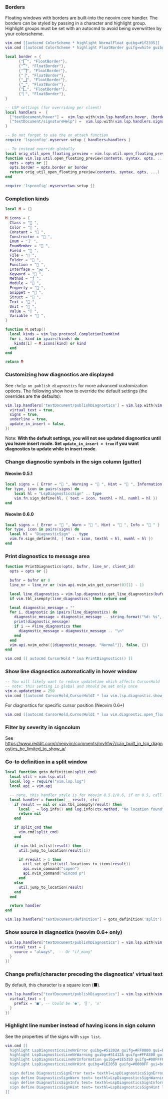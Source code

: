### Borders

Floating windows with borders are built-into the neovim core handler. The borders can be styled by passing in a character and highlight group. Highlight groups must be set with an autocmd to avoid being overwritten by your colorscheme.

```lua
vim.cmd [[autocmd ColorScheme * highlight NormalFloat guibg=#1f2335]]
vim.cmd [[autocmd ColorScheme * highlight FloatBorder guifg=white guibg=#1f2335]]

local border = {
      {"🭽", "FloatBorder"},
      {"▔", "FloatBorder"},
      {"🭾", "FloatBorder"},
      {"▕", "FloatBorder"},
      {"🭿", "FloatBorder"},
      {"▁", "FloatBorder"},
      {"🭼", "FloatBorder"},
      {"▏", "FloatBorder"},
}

-- LSP settings (for overriding per client)
local handlers =  {
  ["textDocument/hover"] =  vim.lsp.with(vim.lsp.handlers.hover, {border = border}),
  ["textDocument/signatureHelp"] =  vim.lsp.with(vim.lsp.handlers.signature_help, {border = border }),
}

-- Do not forget to use the on_attach function
require 'lspconfig'.myserver.setup { handlers=handlers }

-- To instead override globally
local orig_util_open_floating_preview = vim.lsp.util.open_floating_preview
function vim.lsp.util.open_floating_preview(contents, syntax, opts, ...)
  opts = opts or {}
  opts.border = opts.border or border
  return orig_util_open_floating_preview(contents, syntax, opts, ...)
end

require 'lspconfig'.myservertwo.setup {}

```

### Completion kinds

```lua
local M = {}

M.icons = {
  Class = " ",
  Color = " ",
  Constant = " ",
  Constructor = " ",
  Enum = "了 ",
  EnumMember = " ",
  Field = " ",
  File = " ",
  Folder = " ",
  Function = " ",
  Interface = "ﰮ ",
  Keyword = " ",
  Method = "ƒ ",
  Module = " ",
  Property = " ",
  Snippet = "﬌ ",
  Struct = " ",
  Text = " ",
  Unit = " ",
  Value = " ",
  Variable = " ",
}

function M.setup()
  local kinds = vim.lsp.protocol.CompletionItemKind
  for i, kind in ipairs(kinds) do
    kinds[i] = M.icons[kind] or kind
  end
end

return M
```
### Customizing how diagnostics are displayed

See `:help on_publish_diagnostics` for more advanced customization options. The following show how to override the default settings (the overrides are the defaults):

```lua
vim.lsp.handlers['textDocument/publishDiagnostics'] = vim.lsp.with(vim.lsp.diagnostic.on_publish_diagnostics, {
  virtual_text = true,
  signs = true,
  underline = true,
  update_in_insert = false,
})
```

Note: **With the default settings, you will not see updated diagnostics until you leave insert mode. Set `update_in_insert = true` if you want diagnostics to update while in insert mode**.

### Change diagnostic symbols in the sign column (gutter) 

#### Neovim 0.5.1
```lua
local signs = { Error = " ", Warning = " ", Hint = " ", Information = " " }
for type, icon in pairs(signs) do
    local hl = "LspDiagnosticsSign" .. type
    vim.fn.sign_define(hl, { text = icon, texthl = hl, numhl = hl })
end
```

#### Neovim 0.6.0
```lua
local signs = { Error = " ", Warn = " ", Hint = " ", Info = " " }
for type, icon in pairs(signs) do
  local hl = "DiagnosticSign" .. type
  vim.fn.sign_define(hl, { text = icon, texthl = hl, numhl = hl })
end
```

### Print diagnostics to message area

```lua
function PrintDiagnostics(opts, bufnr, line_nr, client_id)
  opts = opts or {}

  bufnr = bufnr or 0
  line_nr = line_nr or (vim.api.nvim_win_get_cursor(0)[1] - 1)

  local line_diagnostics = vim.lsp.diagnostic.get_line_diagnostics(bufnr, line_nr, opts, client_id)
  if vim.tbl_isempty(line_diagnostics) then return end

  local diagnostic_message = ""
  for i, diagnostic in ipairs(line_diagnostics) do
    diagnostic_message = diagnostic_message .. string.format("%d: %s", i, diagnostic.message or "")
    print(diagnostic_message)
    if i ~= #line_diagnostics then
      diagnostic_message = diagnostic_message .. "\n"
    end
  end
  vim.api.nvim_echo({{diagnostic_message, "Normal"}}, false, {})
end

vim.cmd [[ autocmd CursorHold * lua PrintDiagnostics() ]]
```
### Show line diagnostics automatically in hover window

```lua 
-- You will likely want to reduce updatetime which affects CursorHold
-- note: this setting is global and should be set only once
vim.o.updatetime = 250
vim.cmd [[autocmd CursorHold,CursorHoldI * lua vim.lsp.diagnostic.show_line_diagnostics({focusable=false})]]
```

For diagnostics for specific cursor position (Neovim 0.6+)
```lua 
vim.cmd [[autocmd CursorHold,CursorHoldI * lua vim.diagnostic.open_float(nil,{focusable=false,scope="cursor"})]]
```


### Filter by severity in signcolum
See https://www.reddit.com/r/neovim/comments/mvhfw7/can_built_in_lsp_diagnostics_be_limited_to_show_a/

### Go-to definition in a split window
```lua
local function goto_definition(split_cmd)
  local util = vim.lsp.util
  local log = require("vim.lsp.log")
  local api = vim.api

  -- note, this handler style is for neovim 0.5.1/0.6, if on 0.5, call with function(_, method, result)
  local handler = function(_, result, ctx)
    if result == nil or vim.tbl_isempty(result) then
      local _ = log.info() and log.info(ctx.method, "No location found")
      return nil
    end

    if split_cmd then
      vim.cmd(split_cmd)
    end

    if vim.tbl_islist(result) then
      util.jump_to_location(result[1])

      if #result > 1 then
        util.set_qflist(util.locations_to_items(result))
        api.nvim_command("copen")
        api.nvim_command("wincmd p")
      end
    else
      util.jump_to_location(result)
    end
  end

  return handler
end

vim.lsp.handlers["textDocument/definition"] = goto_definition('split')
```

### Show source in diagnostics (neovim 0.6+ only)

```lua
vim.lsp.handlers["textDocument/publishDiagnostics"] = vim.lsp.with(vim.lsp.diagnostic.on_publish_diagnostics, {
  virtual_text = {
    source = "always",  -- Or "if_many"
  }
})
```

### Change prefix/character preceding the diagnostics' virtual text
By default, this character is a square icon (■).

```lua
vim.lsp.handlers["textDocument/publishDiagnostics"] = vim.lsp.with(vim.lsp.diagnostic.on_publish_diagnostics, {
  virtual_text = {
    prefix = '■', -- Could be '●', '▎', 'x'
  }
})
```

### Highlight line number instead of having icons in sign column

See the properties of the signs with `sign list`.

```lua
vim.cmd [[
  highlight LspDiagnosticsLineNrError guibg=#51202A guifg=#FF0000 gui=bold
  highlight LspDiagnosticsLineNrWarning guibg=#51412A guifg=#FFA500 gui=bold
  highlight LspDiagnosticsLineNrInformation guibg=#1E535D guifg=#00FFFF gui=bold
  highlight LspDiagnosticsLineNrHint guibg=#1E205D guifg=#0000FF gui=bold

  sign define DiagnosticsSignError text= texthl=LspDiagnosticsSignError linehl= numhl=LspDiagnosticsLineNrError
  sign define DiagnosticsSignWarn text= texthl=LspDiagnosticsSignWarning linehl= numhl=LspDiagnosticsLineNrWarning
  sign define DiagnosticsSignInfo text= texthl=LspDiagnosticsSignInformation linehl= numhl=LspDiagnosticsLineNrInformation
  sign define DiagnosticsSignHint text= texthl=LspDiagnosticsSignHint linehl= numhl=LspDiagnosticsLineNrHint
]]
```